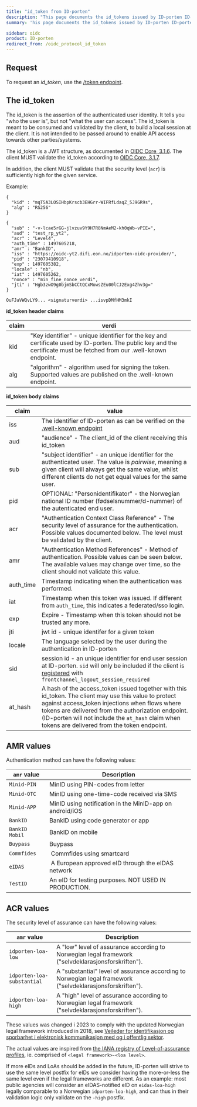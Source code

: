 ```yaml
---
title: "id_token from ID-porten"
description: "This page documents the id_tokens issued by ID-porten ID-porten OIDC Provider"
summary: 'his page documents the id_tokens issued by ID-porten ID-porten OIDC Provider'

sidebar: oidc
product: ID-porten
redirect_from: /oidc_protocol_id_token
---
```



## Request

To request an *id_token*, use the [/token endpoint]({{site.baseurl}}/docs/idporten/oidc/oidc_protocol_token).


## The id_token

The id_token is the assertion of the authenticated user identity.  It tells you "who the user is", but not "what the user can access".  The id_token is meant to be consumed and validated by the client, to build a local session at the client.  It is not intended to be passed around to enable API access towards other parties/systems.

The id_token is a JWT structure, as documented in [OIDC Core, 3.1.6](https://openid.net/specs/openid-connect-core-1_0.html#CodeIDToken).  The client MUST validate the id_token according to [OIDC Core, 3.1.7](https://openid.net/specs/openid-connect-core-1_0.html#IDTokenValidation).  

In addition, the client MUST validate that the security level (`acr`) is sufficiently high for the given service.

Example:
```
{
  "kid" : "mqT5A3LOSIHbpKrscb3EHGrr-WIFRfLdaqZ_5J9GR9s",
  "alg" : "RS256"
}
```

```
{
  "sub" : "-v-lcae5rGG-jlvzuv9Y9H7R8NmAeM2-kh0qWb-vPIE=",
  "aud" : "test_rp_yt2",
  "acr" : "Level4",
  "auth_time" : 1497605218,
  "amr" : "BankID",
  "iss" : "https://oidc-yt2.difi.eon.no/idporten-oidc-provider/",
  "pid" : "23079410918",
  "exp" : 1497605382,
  "locale" : "nb",
  "iat" : 1497605262,
  "nonce" : "min_fine_nonce_verdi",
  "jti" : "Hgb3zwO9g0bjmSbCCtQCxMowsZEu00lCJ2Exg4Zhv3g="
}
```

```
OuFJaVWQvLY9... <signaturverdi> ...isvpDMfHM3mkI
```


**id_token header claims**

| claim | verdi |
| --- | --- |
| kid | "Key identifier" - unique identifier for the key and certificate used by ID-porten. The public key and the certificate must be fetched from our .well-known endpoint. |
| alg | "algorithm" - algorithm used for signing the token. Supported values are published on the .well-known endpoint.  |

**id_token body claims**


| claim | value |
| --- | --- |
| iss | The identifier of ID-porten as can be verified on the [.well-known endpoint]({{site.baseurl}}/docs/idporten/oidc/oidc_func_wellknown)|
| aud | "audience" - The client_id of the client receiving this id_token  |
| sub | "subject identifier" - an unique identifier for the authenticated user.  The value is *pairwise*, meaning a given client will always get the same value, whilst different clients do not get equal values for the same user.  |
| pid | OPTIONAL: "Personidentifikator" - the Norwegian national ID number (fødselsnummer/d-nummer) of the autenticated end user. |
| acr | "Authentication Context Class Reference" - The security level of assurance for the authentication. Possible values documented below.  The level must be validated by the client. |
| amr | "Authentication Method References" - Method of authentication. Possible values can be seen below.  The available values may change over time, so the client should not validate this value. |
| auth_time | Timestamp indicating when the authentication was performed.  |
| iat | Timestamp when this token was issued. If different from `auth_time`, this indicates a federated/sso login. |
| exp | Expire - Timestamp when this token should not be trusted any more.  |
| jti | jwt id - unique identifer for a given token  |
| locale | The language selected by the user during the authentication in ID-porten |
| sid | session id - an unique identifier for end user session at ID-porten.  `sid` will only be included if the client is [registered](oidc_func_clientreg.html) with `frontchannel_logout_session_required` |
|at_hash| A hash of the access_token issued together with this id_token. The client may use this value to protect against access_token injections when flows where tokens are delivered from the authorization endpoint. (ID-porten will not include the `at_hash` claim when tokens are delivered from the token endpoint. |



## AMR values

Authentication method can have the following values:

|`amr` value| Description|
|-|-|
|`Minid-PIN` | MinID using PIN-codes from letter|
|`Minid-OTC` | MinID using one-time-code received via SMS|
|`Minid-APP` | MinID using notification in the MinID-app on android/iOS |
|`BankID`    | BankID using code generator or app|
|`BankID Mobil` | BankID on mobile |
|`Buypass`      | Buypass |
|`Commfides` | Commfides using smartcard |
|`eIDAS`  | A European approved eID through the eIDAS network|
|`TestID` |  An eID for testing purposes. NOT USED IN PRODUCTION.  |


## ACR values

The security level of assurance can have the following values:

|`amr` value| Description|
|-|-|
|`idporten-loa-low` | A "low" level of assurance according to Norwegian legal framework ("selvdeklarasjonsforskriften"). |
|`idporten-loa-substantial` | A "substantial" level of assurance according to Norwegian legal framework ("selvdeklarasjonsforskriften"). |
|`idporten-loa-high` | A "high" level of assurance according to Norwegian legal framework ("selvdeklarasjonsforskriften"). |

These values was changed i 2023 to comply with the updated Norwegian legal framework introduced in 2018, see [Veileder for identifikasjon og sporbarhet i elektronisk kommunikasjon med og i offentlig sektor](https://www.digdir.no/digital-samhandling/veileder-identifikasjon-og-sporbarhet-i-elektronisk-kommunikasjon-med-og-i-offentlig-sektor/2992).

The actual values are inspired from [the IANA registry of Level-of-assurance profiles](https://www.iana.org/assignments/loa-profiles/loa-profiles.xhtml), ie. comprised of `<legal framework>-<loa level>`.

If more eIDs and LoAs should be added in the future, ID-porten will strive to use the same level postfix for eIDs we consider having the more-or-less the same level even if the legal frameworks are different. As an example: most public agencies will consider an eIDAS-notified eID on `eidas-loa-high` legally comparable to a Norwegian `idporten-loa-high`, and can thus in their validation logic only validate on the `-high` postfix.
